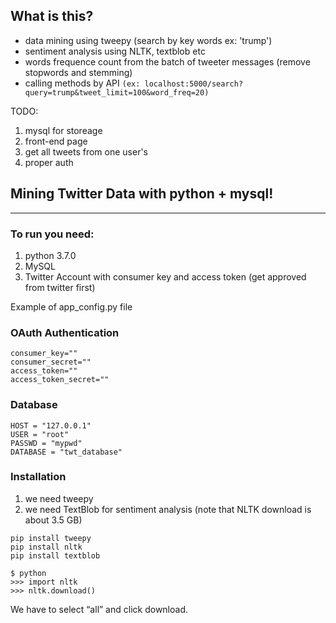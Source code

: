 ## What is this?

* data mining using tweepy (search by key words ex: 'trump')
* sentiment analysis using NLTK, textblob etc
* words frequence count from the batch of tweeter messages (remove stopwords and stemming)
* calling methods by API
  ```(ex: localhost:5000/search?query=trump&tweet_limit=100&word_freq=20)```

TODO: 
1. mysql for storeage
2. front-end page
3. get all tweets from one user's
4. proper auth


## Mining Twitter Data with python + mysql!

---

### To run you need:

1. python 3.7.0
2. MySQL
3. Twitter Account with consumer key and access token (get approved from twitter first)

Example of app_config.py file

### OAuth Authentication

```
consumer_key=""
consumer_secret=""
access_token=""
access_token_secret=""
```

### Database

```
HOST = "127.0.0.1"
USER = "root"
PASSWD = "mypwd"
DATABASE = "twt_database"
```

### Installation

1. we need tweepy
2. we need TextBlob for sentiment analysis (note that NLTK download is about 3.5 GB)

```
pip install tweepy
pip install nltk
pip install textblob

$ python
>>> import nltk
>>> nltk.download()
```

We have to select “all” and click download.
